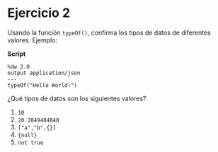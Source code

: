
# Ejercicio 2

Usando la función `typeOf()`, confirma los tipos de datos de diferentes valores. Ejemplo:

**Script**
```dataweave
%dw 2.0
output application/json
---
typeOf("Hello World!")
```

¿Qué tipos de datos son los siguientes valores?

1. `10`
2. `20.2849484848`
3. `["a","b",{}]`
4. `{null}`
5. `not true`
